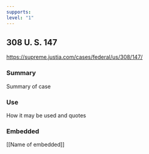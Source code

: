 ```yaml
---
supports: 
level: "1"
---
```

## 308 U. S. 147

https://supreme.justia.com/cases/federal/us/308/147/

### Summary

Summary of case

### Use

How it may be used and quotes

### Embedded

[[Name of embedded]]